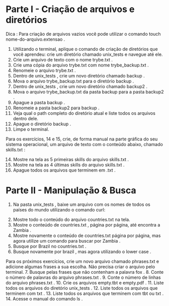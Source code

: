 # Parte I - Criação de arquivos e diretórios

Dica : Para criação de arquivos vazios você pode utilizar o comando touch nome-do-arquivo.extensao .
1. Utilizando o terminal, aplique o comando de criação de diretórios que você aprendeu: crie um diretório chamado unix_tests e navegue até ele.
2. Crie um arquivo de texto com o nome trybe.txt .
3. Crie uma cópia do arquivo trybe.txt com nome trybe_backup.txt .
4. Renomeie o arquivo trybe.txt .
5. Dentro de unix_tests , crie um novo diretório chamado backup .
6. Mova o arquivo trybe_backup.txt para o diretório backup .
7. Dentro de unix_tests , crie um novo diretório chamado backup2 .
8. Mova o arquivo trybe_backup.txt da pasta backup para a pasta backup2 .
9. Apague a pasta backup .
10. Renomeie a pasta backup2 para backup .
11. Veja qual o path completo do diretório atual e liste todos os arquivos dentro dele.
12. Apague o diretório backup .
13. Limpe o terminal.

Para os exercícios, 14 e 15, crie, de forma manual na parte gráfica do seu sistema operacional, um arquivo de texto com o conteúdo abaixo, chamado skills.txt :
<!-- Internet
Unix
Bash
HTML
CSS
JavaScript
React
SQL -->
14. Mostre na tela as 5 primeiras skills do arquivo skills.txt .
15. Mostre na tela as 4 últimas skills do arquivo skills.txt .
16. Apague todos os arquivos que terminem em .txt .

# Parte II - Manipulação & Busca

1. Na pasta unix_tests , baixe um arquivo com os nomes de todos os países do mundo utilizando o comando curl:
<!-- curl -o countries.txt "https://gist.githubusercontent.com/kalinchernev/486393efcca01623b18d/raw/daa24c9fea66afb7d68f8d69f0c4b8eeb9406e83/countries" -->
2. Mostre todo o conteúdo do arquivo countries.txt na tela.
3. Mostre o conteúdo de countries.txt , página por página, até encontra a Zambia .
4. Mostre novamente o conteúdo de countries.txt página por página, mas agora utilize um comando para buscar por Zambia .
5. Busque por Brazil no countries.txt .
6. Busque novamente por brazil , mas agora utilizando o lower case .

Para os próximos exercícios, crie um novo arquivo chamado phrases.txt e adicione algumas frases a sua escolha. Não precisa criar o arquivo pelo terminal.
7. Busque pelas frases que não contenham a palavra fox .
8. Conte o número de palavras do arquivo phrases.txt .
9. Conte o número de linhas do arquivo phrases.txt .
10. Crie os arquivos empty.tbt e empty.pdf .
11. Liste todos os arquivos do diretório unix_tests .
12. Liste todos os arquivos que terminem com txt .
13. Liste todos os arquivos que terminem com tbt ou txt .
14. Acesse o manual do comando ls .
